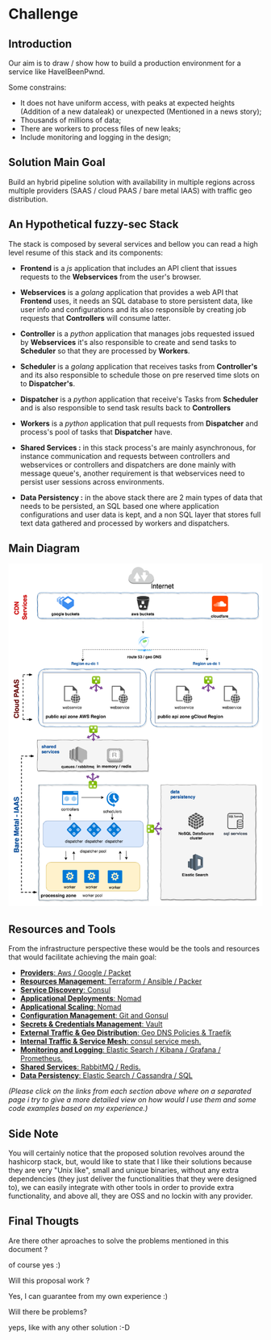 # Challenge

## Introduction

Our aim is to draw / show how to build a production environment for a service like HaveIBeenPwnd.

Some constrains:

* It does not have uniform access, with peaks at expected heights (Addition of a new  dataleak) or unexpected (Mentioned in a news story);
* Thousands of millions of data;
* There are workers to process files of new leaks;
* Include monitoring and logging in the design;

## Solution Main Goal

Build an hybrid pipeline solution with availability in multiple regions across multiple providers (SAAS / cloud PAAS / bare metal IAAS) with traffic geo distribution.

## An Hypothetical fuzzy-sec Stack

The stack is composed by several services and bellow you can read a high level resume of this stack and its components:

* **Frontend** is a *js* application that includes an API client that issues requests to the **Webservices** from the user's browser.

* **Webservices** is a *golang* application that provides a web API that **Frontend** uses, it needs an SQL database to store persistent data, like user info and configurations and its also responsible by creating job requests that **Controllers** will consume latter.

* **Controller** is a *python* application that manages jobs requested issued by **Webservices** it's also responsible to create and send tasks to  **Scheduler** so that they are processed by **Workers**.

* **Scheduler** is a *golang* application that receives tasks from **Controller's** and its also  responsible to schedule those on pre reserved time slots on to  **Dispatcher's**.

* **Dispatcher** is a *python* application that receive's Tasks from **Scheduler** and is also responsible to send task results back to **Controllers**

* **Workers** is a *python* application that pull requests from **Dispatcher** and process's pool of tasks that **Dispatcher** have.

* **Shared Services :** in this stack process's are mainly asynchronous, for instance communication and requests between controllers and webservices or controllers and dispatchers are done mainly with message queue's, another requirement is that webservices  need to persist user sessions across environments. 

* **Data Persistency :** in the above stack there are 2 main types of data that needs to be persisted, an SQL based one where application configurations and user data is kept, and a non SQL layer that stores full text data gathered and processed by workers and dispatchers.


## Main Diagram 

![Main Diagram](images/fuzzsec-Diagram.png?raw=true)

## Resources and Tools

From the infrastructure perspective these would be the tools and resources that would facilitate achieving the main goal:

* [**Providers**: Aws / Google / Packet ](pages/providers.md)
* [**Resources Management**: Terraform / Ansible / Packer](pages/resource_management.md)
* [**Service Discovery**: Consul](pages/service_discovery.md)
* [**Applicational Deployments**: Nomad ](pages/applicational_deployment.md)
* [**Applicational Scaling**: Nomad ](pages/applicational_autoscaling.md)
* [**Configuration Management**: Git and Gonsul](pages/configuration_management.md)
* [**Secrets & Credentials Management**: Vault](pages/secrets_and_credentials.md)
* [**External Traffic & Geo Distribution**: Geo DNS Policies & Traefik](pages/external_traffic.md)
* [**Internal Traffic & Service Mesh**: consul service mesh.](pages/internal_traffic.md)
* [**Monitoring and Logging**: Elastic Search / Kibana / Grafana / Prometheus.](pages/monitoring_logging.md)
* [**Shared Services**: RabbitMQ / Redis.](pages/shared_services.md)
* [**Data Persistency**: Elastic Search / Cassandra / SQL](pages/data_persistency.md)

*(Please click on the links from each section above where on a separated page i try to give a more detailed view on how would I use them and some code examples based on my experience.)*

## Side Note

You will certainly notice that the proposed solution revolves around the hashicorp stack, but, would like to state that I like their solutions because they are very "Unix like", small and unique binaries, without any extra dependencies (they just deliver the functionalities that they were designed to), we can easily integrate with other tools in order to provide extra functionality, and above all, they are OSS and no lockin with any provider.

## Final Thougts

Are there other aproaches to solve the problems mentioned in this document ?

of course yes :) 

Will this proposal work ? 

Yes, I can guarantee from my own experience :) 

Will there be problems? 

yeps, like with any other solution :-D